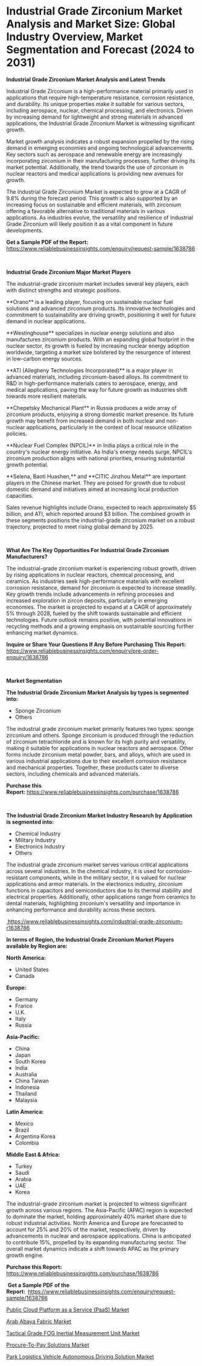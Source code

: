 <p><h1>Industrial Grade Zirconium Market Analysis and Market Size: Global Industry Overview, Market Segmentation and Forecast (2024 to 2031)</h1></p><p><strong>Industrial Grade Zirconium Market Analysis and Latest Trends</strong></p>
<p><p>Industrial Grade Zirconium is a high-performance material primarily used in applications that require high-temperature resistance, corrosion resistance, and durability. Its unique properties make it suitable for various sectors, including aerospace, nuclear, chemical processing, and electronics. Driven by increasing demand for lightweight and strong materials in advanced applications, the Industrial Grade Zirconium Market is witnessing significant growth.</p><p>Market growth analysis indicates a robust expansion propelled by the rising demand in emerging economies and ongoing technological advancements. Key sectors such as aerospace and renewable energy are increasingly incorporating zirconium in their manufacturing processes, further driving its market potential. Additionally, the trend towards the use of zirconium in nuclear reactors and medical applications is providing new avenues for growth.</p><p>The Industrial Grade Zirconium Market is expected to grow at a CAGR of 9.8% during the forecast period. This growth is also supported by an increasing focus on sustainable and efficient materials, with zirconium offering a favorable alternative to traditional materials in various applications. As industries evolve, the versatility and resilience of Industrial Grade Zirconium will likely position it as a vital component in future developments.</p></p>
<p><strong>Get a Sample PDF of the Report:&nbsp;</strong> <a href="https://www.reliablebusinessinsights.com/enquiry/request-sample/1638786?utm_campaign=1837&utm_medium=2&utm_source=Github&utm_content=ia&utm_term=07122024&utm_id=industrial-grade-zirconium">https://www.reliablebusinessinsights.com/enquiry/request-sample/1638786</a></p>
<p>&nbsp;</p>
<p><strong>Industrial Grade Zirconium Major Market Players</strong></p>
<p><p>The industrial-grade zirconium market includes several key players, each with distinct strengths and strategic positions. </p><p>**Orano** is a leading player, focusing on sustainable nuclear fuel solutions and advanced zirconium products. Its innovative technologies and commitment to sustainability are driving growth, positioning it well for future demand in nuclear applications.</p><p>**Westinghouse** specializes in nuclear energy solutions and also manufactures zirconium products. With an expanding global footprint in the nuclear sector, its growth is fueled by increasing nuclear energy adoption worldwide, targeting a market size bolstered by the resurgence of interest in low-carbon energy sources.</p><p>**ATI (Allegheny Technologies Incorporated)** is a major player in advanced materials, including zirconium-based alloys. Its commitment to R&D in high-performance materials caters to aerospace, energy, and medical applications, paving the way for future growth as industries shift towards more resilient materials.</p><p>**Chepetsky Mechanical Plant** in Russia produces a wide array of zirconium products, enjoying a strong domestic market presence. Its future growth may benefit from increased demand in both nuclear and non-nuclear applications, particularly in the context of local resource utilization policies.</p><p>**Nuclear Fuel Complex (NPCIL)** in India plays a critical role in the country's nuclear energy initiative. As India's energy needs surge, NPCIL's zirconium production aligns with national priorities, ensuring substantial growth potential.</p><p>**Selena, Baoti Huashen,** and **CITIC Jinzhou Metal** are important players in the Chinese market. They are poised for growth due to robust domestic demand and initiatives aimed at increasing local production capacities.</p><p>Sales revenue highlights include Orano, expected to reach approximately $5 billion, and ATI, which reported around $3 billion. The combined growth in these segments positions the industrial-grade zirconium market on a robust trajectory, projected to meet rising global demand by 2025.</p></p>
<p>&nbsp;</p>
<p><strong>What Are The Key Opportunities For Industrial Grade Zirconium Manufacturers?</strong></p>
<p><p>The industrial-grade zirconium market is experiencing robust growth, driven by rising applications in nuclear reactors, chemical processing, and ceramics. As industries seek high-performance materials with excellent corrosion resistance, demand for zirconium is expected to increase steadily. Key growth trends include advancements in refining processes and increased exploration in zircon deposits, particularly in emerging economies. The market is projected to expand at a CAGR of approximately 5% through 2028, fueled by the shift towards sustainable and efficient technologies. Future outlook remains positive, with potential innovations in recycling methods and a growing emphasis on sustainable sourcing further enhancing market dynamics.</p></p>
<p><strong>Inquire or Share Your Questions If Any Before Purchasing This Report:</strong> <a href="https://www.reliablebusinessinsights.com/enquiry/pre-order-enquiry/1638786?utm_campaign=1837&utm_medium=2&utm_source=Github&utm_content=ia&utm_term=07122024&utm_id=industrial-grade-zirconium">https://www.reliablebusinessinsights.com/enquiry/pre-order-enquiry/1638786</a></p>
<p>&nbsp;</p>
<p><strong>Market Segmentation</strong></p>
<p><strong>The Industrial Grade Zirconium Market Analysis by types is segmented into:</strong></p>
<p><ul><li>Sponge Zirconium</li><li>Others</li></ul></p>
<p><p>The industrial grade zirconium market primarily features two types: sponge zirconium and others. Sponge zirconium is produced through the reduction of zirconium tetrachloride and is known for its high purity and versatility, making it suitable for applications in nuclear reactors and aerospace. Other forms include zirconium metal powder, bars, and alloys, which are used in various industrial applications due to their excellent corrosion resistance and mechanical properties. Together, these products cater to diverse sectors, including chemicals and advanced materials.</p></p>
<p><strong>Purchase this Report:&nbsp;</strong><a href="https://www.reliablebusinessinsights.com/purchase/1638786?utm_campaign=1837&utm_medium=2&utm_source=Github&utm_content=ia&utm_term=07122024&utm_id=industrial-grade-zirconium">https://www.reliablebusinessinsights.com/purchase/1638786</a></p>
<p>&nbsp;</p>
<p><strong>The Industrial Grade Zirconium Market Industry Research by Application is segmented into:</strong></p>
<p><ul><li>Chemical Industry</li><li>Military Industry</li><li>Electronics Industry</li><li>Others</li></ul></p>
<p><p>The industrial grade zirconium market serves various critical applications across several industries. In the chemical industry, it is used for corrosion-resistant components, while in the military sector, it is valued for nuclear applications and armor materials. In the electronics industry, zirconium functions in capacitors and semiconductors due to its thermal stability and electrical properties. Additionally, other applications range from ceramics to dental materials, highlighting zirconium's versatility and importance in enhancing performance and durability across these sectors.</p></p>
<p><a href="https://www.reliablebusinessinsights.com/industrial-grade-zirconium-r1638786?utm_campaign=1837&utm_medium=2&utm_source=Github&utm_content=ia&utm_term=07122024&utm_id=industrial-grade-zirconium">&nbsp;https://www.reliablebusinessinsights.com/industrial-grade-zirconium-r1638786</a></p>
<p><strong>In terms of Region, the Industrial Grade Zirconium Market Players available by Region are:</strong></p>
<p>
    <p> <strong> North America: </strong>
        <ul>
            <li>United States</li>
            <li>Canada</li>
        </ul>
        </p> 
    <p> <strong> Europe: </strong>
        <ul>
            <li>Germany</li>
            <li>France</li>
            <li>U.K.</li>
            <li>Italy</li>
            <li>Russia</li>
        </ul>
        </p> 
    <p> <strong> Asia-Pacific: </strong>
        <ul>
            <li>China</li>
            <li>Japan</li>
            <li>South Korea</li>
            <li>India</li>
            <li>Australia</li>
            <li>China Taiwan</li>
            <li>Indonesia</li>
            <li>Thailand</li>
            <li>Malaysia</li>
        </ul>
        </p> 
    <p> <strong> Latin America: </strong>
        <ul>
            <li>Mexico</li>
            <li>Brazil</li>
            <li>Argentina Korea</li>
            <li>Colombia</li>
        </ul>
        </p> 
    <p> <strong> Middle East & Africa: </strong>
        <ul>
            <li>Turkey</li>
            <li>Saudi</li>
            <li>Arabia</li>
            <li>UAE</li>
            <li>Korea</li>
        </ul>
    </p>
    </p>
<p><p>The industrial-grade zirconium market is projected to witness significant growth across various regions. The Asia-Pacific (APAC) region is expected to dominate the market, holding approximately 40% market share due to robust industrial activities. North America and Europe are forecasted to account for 25% and 20% of the market, respectively, driven by advancements in nuclear and aerospace applications. China is anticipated to contribute 15%, propelled by its expanding manufacturing sector. The overall market dynamics indicate a shift towards APAC as the primary growth engine.</p></p>
<p><strong>Purchase this Report: </strong><a href="https://www.reliablebusinessinsights.com/purchase/1638786?utm_campaign=1837&utm_medium=2&utm_source=Github&utm_content=ia&utm_term=07122024&utm_id=industrial-grade-zirconium">https://www.reliablebusinessinsights.com/purchase/1638786</a></p>
<p>&nbsp;<strong>Get a Sample PDF of the Report:&nbsp;&nbsp;</strong><a href="https://www.reliablebusinessinsights.com/enquiry/request-sample/1638786?utm_campaign=1837&utm_medium=2&utm_source=Github&utm_content=ia&utm_term=07122024&utm_id=industrial-grade-zirconium">https://www.reliablebusinessinsights.com/enquiry/request-sample/1638786</a></p>
<p><strong></strong></p>
<p><p><a href="https://www.linkedin.com/pulse/public-cloud-platform-service-paas-market-forecasts-trends-cd7zf?utm_campaign=1837&utm_medium=2&utm_source=Github&utm_content=ia&utm_term=07122024&utm_id=industrial-grade-zirconium">Public Cloud Platform as a Service (PaaS) Market</a></p><p><a href="https://github.com/christalmodica79/Market-Research-Report-List-1/blob/main/arab-abaya-fabric-market.md?utm_campaign=1837&utm_medium=2&utm_source=Github&utm_content=ia&utm_term=07122024&utm_id=industrial-grade-zirconium">Arab Abaya Fabric Market</a></p><p><a href="https://issuu.com/reportprime-2/docs/tactical-grade-fog-inertial-measurement-unit-marke?utm_campaign=1837&utm_medium=2&utm_source=Github&utm_content=ia&utm_term=07122024&utm_id=industrial-grade-zirconium">Tactical Grade FOG Inertial Measurement Unit Market</a></p><p><a href="https://www.linkedin.com/pulse/futur-trend-quest-sl8ue?utm_campaign=1837&utm_medium=2&utm_source=Github&utm_content=ia&utm_term=07122024&utm_id=industrial-grade-zirconium">Procure-To-Pay Solutions Market</a></p><p><a href="https://issuu.com/reportprime-2/docs/park-logistics-vehicle-autonomous-driving-solution?utm_campaign=1837&utm_medium=2&utm_source=Github&utm_content=ia&utm_term=07122024&utm_id=industrial-grade-zirconium">Park Logistics Vehicle Autonomous Driving Solution Market</a></p></p>